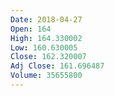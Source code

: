 ```yaml
---
Date: 2018-04-27
Open: 164
High: 164.330002
Low: 160.630005
Close: 162.320007
Adj Close: 161.696487
Volume: 35655800
---
```

